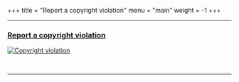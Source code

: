 +++
title = "Report a copyright violation"
menu = "main"
weight = -1
+++

* * *

### [Report a copyright violation](https://github.com/tit8/polimi-elettronica/issues/new?assignees=&labels=Copyright&template=report-violazione-di-copyright.md) 

[![Copyright violation](https://img.shields.io/badge/copyright-violation-red?style=flat)](https://github.com/tit8/polimi-elettronica/issues/new?assignees=&labels=Copyright&template=report-violazione-di-copyright.md)

&nbsp;

* * *